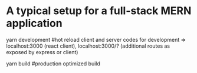 <h1>A typical setup for a full-stack MERN application</h1>

yarn development #hot reload client and server codes for development => localhost:3000 (react client), localhost:3000/? (additional routes as exposed by express or client)

yarn build #production optimized build
